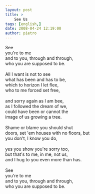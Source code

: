 ```yaml
---
layout: post
title: >
    See Us
tags: [english,]
date: 2008-04-24 12:19:00
author: pietro
---
```

See<br/>you're to me<br/>and to you, through and through,<br/>who you are supposed to be.<br/><br/>All I want is not to see<br/>what has been and has to be,<br/>which to horizon I let flee,<br/>who to me forced set free,<br/><br/>and sorry again as I am bee,<br/>as I followed the dream of we,<br/>could have been or cannot the<br/>image of us growing a tree.<br/><br/>Shame or blame you should shut<br/>doors, set 'em houses with no floors, but<br/>you don't, I know you do,<br/><br/>yes you show you're sorry too,<br/>but that's to me, in me, not us,<br/>and I hug to you even more than has.<br/><br/>See<br/>you're to me<br/>and to you, through and through,<br/>who you are supposed to be.
